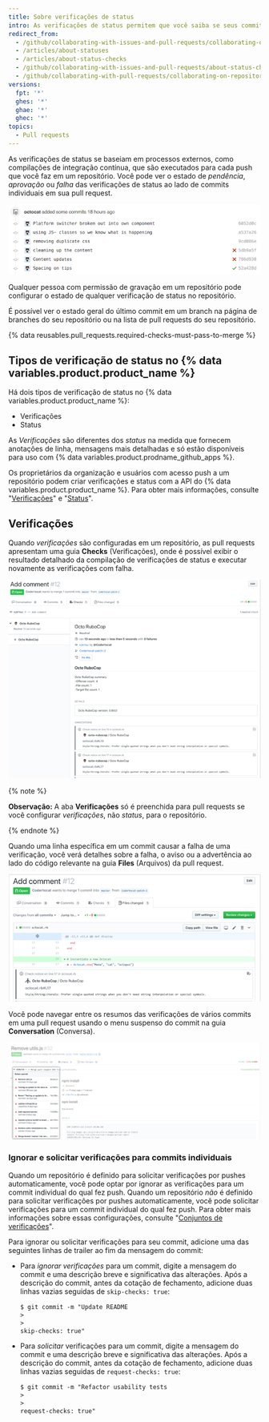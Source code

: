 ```yaml
---
title: Sobre verificações de status
intro: As verificações de status permitem que você saiba se seus commits atendem às condições definidas para o repositório com o qual está contribuindo.
redirect_from:
  - /github/collaborating-with-issues-and-pull-requests/collaborating-on-repositories-with-code-quality-features/about-status-checks
  - /articles/about-statuses
  - /articles/about-status-checks
  - /github/collaborating-with-issues-and-pull-requests/about-status-checks
  - /github/collaborating-with-pull-requests/collaborating-on-repositories-with-code-quality-features/about-status-checks
versions:
  fpt: '*'
  ghes: '*'
  ghae: '*'
  ghec: '*'
topics:
  - Pull requests
---
```


As verificações de status se baseiam em processos externos, como compilações de integração contínua, que são executados para cada push que você faz em um repositório. Você pode ver o estado de *pendência*, *aprovação* ou *falha* das verificações de status ao lado de commits individuais em sua pull request.

![Lista de commits e status](/assets/images/help/pull_requests/commit-list-statuses.png)

Qualquer pessoa com permissão de gravação em um repositório pode configurar o estado de qualquer verificação de status no repositório.

É possível ver o estado geral do último commit em um branch na página de branches do seu repositório ou na lista de pull requests do seu repositório.

{% data reusables.pull_requests.required-checks-must-pass-to-merge %}

## Tipos de verificação de status no {% data variables.product.product_name %}

Há dois tipos de verificação de status no {% data variables.product.product_name %}:

- Verificações
- Status

As _Verificações_ são diferentes dos _status_ na medida que fornecem anotações de linha, mensagens mais detalhadas e só estão disponíveis para uso com {% data variables.product.prodname_github_apps %}.

Os proprietários da organização e usuários com acesso push a um repositório podem criar verificações e status com a API do {% data variables.product.product_name %}. Para obter mais informações, consulte "[Verificações](/rest/reference/checks)" e "[Status](/rest/reference/commits#commit-statuses)".

## Verificações

Quando _verificações_ são configuradas em um repositório, as pull requests apresentam uma guia **Checks** (Verificações), onde é possível exibir o resultado detalhado da compilação de verificações de status e executar novamente as verificações com falha.

![Verificações de status em uma pull request](/assets/images/help/pull_requests/checks.png)

{% note %}

**Observação:** A aba **Verificações** só é preenchida para pull requests se você configurar _verificações_, não _status_, para o repositório.

{% endnote %}

Quando uma linha específica em um commit causar a falha de uma verificação, você verá detalhes sobre a falha, o aviso ou a advertência ao lado do código relevante na guia **Files** (Arquivos) da pull request.

![Detalhes de uma verificação de status](/assets/images/help/pull_requests/checks-detailed.png)

Você pode navegar entre os resumos das verificações de vários commits em uma pull request usando o menu suspenso do commit na guia **Conversation** (Conversa).

![Resumos de verificação para diferentes commits em um menu suspenso](/assets/images/help/pull_requests/checks-summary-for-various-commits.png)

### Ignorar e solicitar verificações para commits individuais

Quando um repositório é definido para solicitar verificações por pushes automaticamente, você pode optar por ignorar as verificações para um commit individual do qual fez push. Quando um repositório _não_ é definido para solicitar verificações por pushes automaticamente, você pode solicitar verificações para um commit individual do qual fez push. Para obter mais informações sobre essas configurações, consulte "[Conjuntos de verificações](/rest/reference/checks#update-repository-preferences-for-check-suites)".

Para ignorar ou solicitar verificações para seu commit, adicione uma das seguintes linhas de trailer ao fim da mensagem do commit:

- Para _ignorar verificações_ para um commit, digite a mensagem do commit e uma descrição breve e significativa das alterações. Após a descrição do commit, antes da cotação de fechamento, adicione duas linhas vazias seguidas de `skip-checks: true`:
  ```shell
  $ git commit -m "Update README
  >
  >
  skip-checks: true"
  ```
- Para _solicitar_ verificações para um commit, digite a mensagem do commit e uma descrição breve e significativa das alterações. Após a descrição do commit, antes da cotação de fechamento, adicione duas linhas vazias seguidas de `request-checks: true`:
  ```shell
  $ git commit -m "Refactor usability tests
  >
  >
  request-checks: true"
  ```
